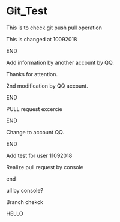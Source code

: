 # Git_Test
This is to check git push pull operation

This is changed at 10092018

END

Add information by another account by QQ.

Thanks for attention.

2nd modification by QQ account.

END



PULL request excercie


END


Change to account QQ.

END

Add test for user 11092018


Realize pull request by console

end

ull by console?





Branch chekck



HELLO
